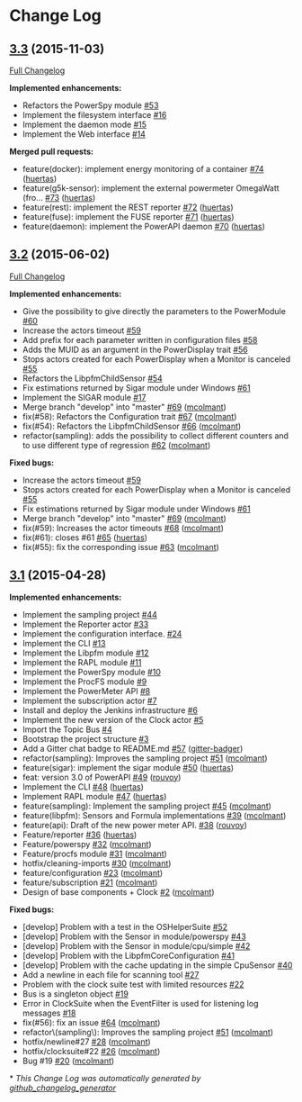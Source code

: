 # Change Log

## [3.3](https://github.com/Spirals-Team/powerapi/tree/3.3) (2015-11-03)
[Full Changelog](https://github.com/Spirals-Team/powerapi/compare/3.2...3.3)

**Implemented enhancements:**

- Refactors the PowerSpy module [\#53](https://github.com/Spirals-Team/powerapi/issues/53)
- Implement the filesystem interface [\#16](https://github.com/Spirals-Team/powerapi/issues/16)
- Implement the daemon mode [\#15](https://github.com/Spirals-Team/powerapi/issues/15)
- Implement the Web interface [\#14](https://github.com/Spirals-Team/powerapi/issues/14)

**Merged pull requests:**

- feature\(docker\): implement energy monitoring of a container [\#74](https://github.com/Spirals-Team/powerapi/pull/74) ([huertas](https://github.com/huertas))
- feature\(g5k-sensor\): implement the external powermeter OmegaWatt \(fro… [\#73](https://github.com/Spirals-Team/powerapi/pull/73) ([huertas](https://github.com/huertas))
- feature\(rest\): implement the REST reporter [\#72](https://github.com/Spirals-Team/powerapi/pull/72) ([huertas](https://github.com/huertas))
- feature\(fuse\): implement the FUSE reporter [\#71](https://github.com/Spirals-Team/powerapi/pull/71) ([huertas](https://github.com/huertas))
- feature\(daemon\): implement the PowerAPI daemon [\#70](https://github.com/Spirals-Team/powerapi/pull/70) ([huertas](https://github.com/huertas))

## [3.2](https://github.com/Spirals-Team/powerapi/tree/3.2) (2015-06-02)
[Full Changelog](https://github.com/Spirals-Team/powerapi/compare/3.1...3.2)

**Implemented enhancements:**

- Give the possibility to give directly the parameters to the PowerModule [\#60](https://github.com/Spirals-Team/powerapi/issues/60)
- Increase the actors timeout [\#59](https://github.com/Spirals-Team/powerapi/issues/59)
- Add prefix for each parameter written in configuration files [\#58](https://github.com/Spirals-Team/powerapi/issues/58)
- Adds the MUID as an argument in the PowerDisplay trait [\#56](https://github.com/Spirals-Team/powerapi/issues/56)
- Stops actors created for each PowerDisplay when a Monitor is canceled [\#55](https://github.com/Spirals-Team/powerapi/issues/55)
- Refactors the LibpfmChildSensor [\#54](https://github.com/Spirals-Team/powerapi/issues/54)
- Fix estimations returned by Sigar module under Windows [\#61](https://github.com/Spirals-Team/powerapi/issues/61)
- Implement the SIGAR module [\#17](https://github.com/Spirals-Team/powerapi/issues/17)
- Merge branch "develop" into "master" [\#69](https://github.com/Spirals-Team/powerapi/pull/69) ([mcolmant](https://github.com/mcolmant))
- fix\(\#58\): Refactors the Configuration trait [\#67](https://github.com/Spirals-Team/powerapi/pull/67) ([mcolmant](https://github.com/mcolmant))
- fix\(\#54\): Refactors the LibpfmChildSensor [\#66](https://github.com/Spirals-Team/powerapi/pull/66) ([mcolmant](https://github.com/mcolmant))
- refactor\(sampling\): adds the possibility to collect different counters and to use different type of regression [\#62](https://github.com/Spirals-Team/powerapi/pull/62) ([mcolmant](https://github.com/mcolmant))

**Fixed bugs:**

- Increase the actors timeout [\#59](https://github.com/Spirals-Team/powerapi/issues/59)
- Stops actors created for each PowerDisplay when a Monitor is canceled [\#55](https://github.com/Spirals-Team/powerapi/issues/55)
- Fix estimations returned by Sigar module under Windows [\#61](https://github.com/Spirals-Team/powerapi/issues/61)
- Merge branch "develop" into "master" [\#69](https://github.com/Spirals-Team/powerapi/pull/69) ([mcolmant](https://github.com/mcolmant))
- fix\(\#59\): Increases the actor timeouts [\#68](https://github.com/Spirals-Team/powerapi/pull/68) ([mcolmant](https://github.com/mcolmant))
- fix\(\#61\): closes \#61 [\#65](https://github.com/Spirals-Team/powerapi/pull/65) ([huertas](https://github.com/huertas))
- fix\(\#55\): fix the corresponding issue [\#63](https://github.com/Spirals-Team/powerapi/pull/63) ([mcolmant](https://github.com/mcolmant))

## [3.1](https://github.com/Spirals-Team/powerapi/tree/3.1) (2015-04-28)
**Implemented enhancements:**

- Implement the sampling project [\#44](https://github.com/Spirals-Team/powerapi/issues/44)
- Implement the Reporter actor [\#33](https://github.com/Spirals-Team/powerapi/issues/33)
- Implement the configuration interface. [\#24](https://github.com/Spirals-Team/powerapi/issues/24)
- Implement the CLI [\#13](https://github.com/Spirals-Team/powerapi/issues/13)
- Implement the Libpfm module [\#12](https://github.com/Spirals-Team/powerapi/issues/12)
- Implement the RAPL module [\#11](https://github.com/Spirals-Team/powerapi/issues/11)
- Implement the PowerSpy module [\#10](https://github.com/Spirals-Team/powerapi/issues/10)
- Implement the ProcFS module [\#9](https://github.com/Spirals-Team/powerapi/issues/9)
- Implement the PowerMeter API [\#8](https://github.com/Spirals-Team/powerapi/issues/8)
- Implement the subscription actor [\#7](https://github.com/Spirals-Team/powerapi/issues/7)
- Install and deploy the Jenkins infrastructure [\#6](https://github.com/Spirals-Team/powerapi/issues/6)
- Implement the new version of the Clock actor [\#5](https://github.com/Spirals-Team/powerapi/issues/5)
- Import the Topic Bus [\#4](https://github.com/Spirals-Team/powerapi/issues/4)
- Bootstrap the project structure [\#3](https://github.com/Spirals-Team/powerapi/issues/3)
- Add a Gitter chat badge to README.md [\#57](https://github.com/Spirals-Team/powerapi/pull/57) ([gitter-badger](https://github.com/gitter-badger))
- refactor\(sampling\): Improves the sampling project [\#51](https://github.com/Spirals-Team/powerapi/pull/51) ([mcolmant](https://github.com/mcolmant))
- feature\(sigar\): implement the sigar module [\#50](https://github.com/Spirals-Team/powerapi/pull/50) ([huertas](https://github.com/huertas))
- feat: version 3.0 of PowerAPI [\#49](https://github.com/Spirals-Team/powerapi/pull/49) ([rouvoy](https://github.com/rouvoy))
- Implement the CLI [\#48](https://github.com/Spirals-Team/powerapi/pull/48) ([huertas](https://github.com/huertas))
- Implement RAPL module [\#47](https://github.com/Spirals-Team/powerapi/pull/47) ([huertas](https://github.com/huertas))
- feature\(sampling\): Implement the sampling project [\#45](https://github.com/Spirals-Team/powerapi/pull/45) ([mcolmant](https://github.com/mcolmant))
- feature\(libpfm\): Sensors and Formula implementations [\#39](https://github.com/Spirals-Team/powerapi/pull/39) ([mcolmant](https://github.com/mcolmant))
- feature\(api\): Draft of the new power meter API. [\#38](https://github.com/Spirals-Team/powerapi/pull/38) ([rouvoy](https://github.com/rouvoy))
- Feature/reporter [\#36](https://github.com/Spirals-Team/powerapi/pull/36) ([huertas](https://github.com/huertas))
- Feature/powerspy [\#32](https://github.com/Spirals-Team/powerapi/pull/32) ([mcolmant](https://github.com/mcolmant))
- Feature/procfs module [\#31](https://github.com/Spirals-Team/powerapi/pull/31) ([mcolmant](https://github.com/mcolmant))
- hotfix/cleaning-imports [\#30](https://github.com/Spirals-Team/powerapi/pull/30) ([mcolmant](https://github.com/mcolmant))
- feature/configuration [\#23](https://github.com/Spirals-Team/powerapi/pull/23) ([mcolmant](https://github.com/mcolmant))
- feature/subscription [\#21](https://github.com/Spirals-Team/powerapi/pull/21) ([mcolmant](https://github.com/mcolmant))
- Design of base components + Clock [\#2](https://github.com/Spirals-Team/powerapi/pull/2) ([mcolmant](https://github.com/mcolmant))

**Fixed bugs:**

- \[develop\] Problem with a test in the OSHelperSuite [\#52](https://github.com/Spirals-Team/powerapi/issues/52)
- \[develop\] Problem with the Sensor in module/powerspy [\#43](https://github.com/Spirals-Team/powerapi/issues/43)
- \[develop\] Problem with the Sensor in module/cpu/simple [\#42](https://github.com/Spirals-Team/powerapi/issues/42)
- \[develop\] Problem with the LibpfmCoreConfiguration [\#41](https://github.com/Spirals-Team/powerapi/issues/41)
- \[develop\] Problem with the cache updating in the simple CpuSensor [\#40](https://github.com/Spirals-Team/powerapi/issues/40)
- Add a newline in each file for scanning tool [\#27](https://github.com/Spirals-Team/powerapi/issues/27)
- Problem with the clock suite test with limited resources [\#22](https://github.com/Spirals-Team/powerapi/issues/22)
- Bus is a singleton object [\#19](https://github.com/Spirals-Team/powerapi/issues/19)
- Error in ClockSuite when the EventFilter is used for listening log messages [\#18](https://github.com/Spirals-Team/powerapi/issues/18)
- fix\(\#56\): fix an issue [\#64](https://github.com/Spirals-Team/powerapi/pull/64) ([mcolmant](https://github.com/mcolmant))
- refactor\\(sampling\\): Improves the sampling project [\#51](https://github.com/Spirals-Team/powerapi/pull/51) ([mcolmant](https://github.com/mcolmant))
- hotfix/newline\#27 [\#28](https://github.com/Spirals-Team/powerapi/pull/28) ([mcolmant](https://github.com/mcolmant))
- hotfix/clocksuite\#22 [\#26](https://github.com/Spirals-Team/powerapi/pull/26) ([mcolmant](https://github.com/mcolmant))
- Bug \#19 [\#20](https://github.com/Spirals-Team/powerapi/pull/20) ([mcolmant](https://github.com/mcolmant))



\* *This Change Log was automatically generated by [github_changelog_generator](https://github.com/skywinder/Github-Changelog-Generator)*